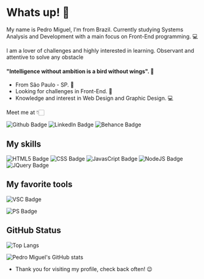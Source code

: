 # Whats up! 👋

My name is Pedro Miguel, I'm from Brazil. Currently studying Systems Analysis and Development with a main focus on Front-End programming. 💻 

I am a lover of challenges and highly interested in learning. Observant and attentive to solve any obstacle

#### "Intelligence without ambition is a bird without wings". 🧠

-  From São Paulo - SP. 📍 
-  Looking for challenges in Front-End. 🏡
- Knowledge and interest in Web Design and Graphic Design. 💻

Meet me at 👇🏻

![Github Badge](https://img.shields.io/badge/GitHub-100000?style=for-the-badge&logo=github&logoColor=whitelink=https://github.com/pedromgotlib)  ![LinkedIn Badge](https://img.shields.io/badge/LinkedIn-0077B5?style=for-the-badge&logo=linkedin&logoColor=whitelink=https://www.linkedin.com/in/pedro-miguel-gotlib-consoli-95b979208/) ![Behance Badge](https://img.shields.io/badge/-Behance-blue?style=for-the-badge&logo=behance&logoColor=whitelink=behance.net/pedromgotlib)



## My skills

![HTML5 Badge](https://img.shields.io/badge/HTML5-E34F26?style=for-the-badge&logo=html5&logoColor=white) ![CSS Badge](https://img.shields.io/badge/CSS3-1572B6?style=for-the-badge&logo=css3&logoColor=white) ![JavasCript Badge](https://img.shields.io/badge/JavaScript-F7DF1E?style=for-the-badge&logo=javascript&logoColor=black) ![NodeJS Badge](https://img.shields.io/badge/Node.js-43853D?style=for-the-badge&logo=node.js&logoColor=white) ![JQuery Badge](https://img.shields.io/badge/jQuery-0769AD?style=for-the-badge&logo=jquery&logoColor=white)

## My favorite tools

![VSC Badge](https://img.shields.io/badge/Visual_Studio_Code-0078D4?style=for-the-badge&logo=visual%20studio%20code&logoColor=white)

![PS Badge](https://img.shields.io/badge/Adobe%20Photoshop-00255e?style=for-the-badge&logo=Adobe%20Photoshop&logoColor=white)


## GitHub Status

![Top Langs](https://github-readme-stats.vercel.app/api/top-langs/?username=pedromgotlib&layout=compact)

![Pedro Miguel's GitHub stats](https://github-readme-stats.vercel.app/api?username=pedromgotlib&show_icons=true&theme=radical)


- Thank you for visiting my profile, check back often! 😉
